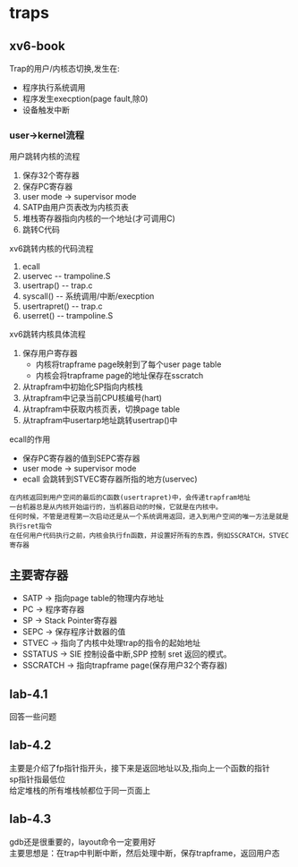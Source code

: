 # traps

## xv6-book

Trap的用户/内核态切换,发生在:
- 程序执行系统调用
- 程序发生execption(page fault,除0)
- 设备触发中断

### user->kernel流程

用户跳转内核的流程
1. 保存32个寄存器
2. 保存PC寄存器
3. user mode -> supervisor mode
4. SATP由用户页表改为内核页表
5. 堆栈寄存器指向内核的一个地址(才可调用C)
6. 跳转C代码

xv6跳转内核的代码流程
1. ecall
2. uservec -- trampoline.S
3. usertrap() -- trap.c
4. syscall() --  系统调用/中断/execption
5. usertrapret() -- trap.c
6. userret()    -- trampoline.S

xv6跳转内核具体流程
1. 保存用户寄存器
   - 内核将trapframe page映射到了每个user page table
   - 内核会将trapframe page的地址保存在sscratch
2. 从trapfram中初始化SP指向内核栈
3. 从trapfram中记录当前CPU核编号(hart)
4. 从trapfram中获取内核页表，切换page table
5. 从trapfram中usertarp地址跳转usertrap()中

ecall的作用
- 保存PC寄存器的值到SEPC寄存器
- user mode -> supervisor mode
- ecall 会跳转到STVEC寄存器所指的地方(uservec)

```
在内核返回到用户空间的最后的C函数(usertrapret)中，会传递trapfram地址
一台机器总是从内核开始运行的，当机器启动的时候，它就是在内核中。 
任何时候，不管是进程第一次启动还是从一个系统调用返回，进入到用户空间的唯一方法是就是执行sret指令
在任何用户代码执行之前，内核会执行fn函数，并设置好所有的东西，例如SSCRATCH，STVEC寄存器
```

## 主要寄存器
- SATP      ->  指向page table的物理内存地址
- PC        ->  程序寄存器
- SP        ->  Stack Pointer寄存器
- SEPC      ->  保存程序计数器的值
- STVEC     ->  指向了内核中处理trap的指令的起始地址
- SSTATUS   ->  SIE 控制设备中断,SPP 控制 sret 返回的模式。
- SSCRATCH  ->  指向trapframe page(保存用户32个寄存器)

## lab-4.1

回答一些问题

## lab-4.2

主要是介绍了fp指针指开头，接下来是返回地址以及,指向上一个函数的指针\
sp指针指最低位\
给定堆栈的所有堆栈帧都位于同一页面上

## lab-4.3

gdb还是很重要的，layout命令一定要用好\
主要思想是：在trap中判断中断，然后处理中断，保存trapframe，返回用户态